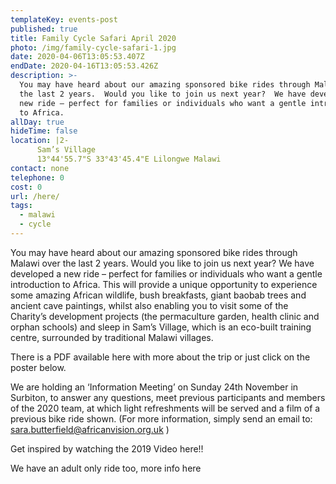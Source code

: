 ```yaml
---
templateKey: events-post
published: true
title: Family Cycle Safari April 2020
photo: /img/family-cycle-safari-1.jpg
date: 2020-04-06T13:05:53.407Z
endDate: 2020-04-16T13:05:53.426Z
description: >-
  You may have heard about our amazing sponsored bike rides through Malawi over
  the last 2 years.  Would you like to join us next year?  We have developed a
  new ride – perfect for families or individuals who want a gentle introduction
  to Africa.
allDay: true
hideTime: false
location: |2-
      Sam’s Village 
      13°44'55.7"S 33°43'45.4"E Lilongwe Malawi
contact: none
telephone: 0
cost: 0
url: /here/
tags:
  - malawi
  - cycle
---
```


You may have heard about our amazing sponsored bike rides through Malawi over the last 2 years. Would you like to join us next year? We have developed a new ride – perfect for families or individuals who want a gentle introduction to Africa. This will provide a unique opportunity to experience some amazing African wildlife, bush breakfasts, giant baobab trees and ancient cave paintings, whilst also enabling you to visit some of the Charity’s development projects (the permaculture garden, health clinic and orphan schools) and sleep in Sam’s Village, which is an eco-built training centre, surrounded by traditional Malawi villages.

There is a PDF available here with more about the trip or just click on the poster below.

We are holding an ‘Information Meeting’ on Sunday 24th November in Surbiton, to answer any questions, meet previous participants and members of the 2020 team, at which light refreshments will be served and a film of a previous bike ride shown. (For more information, simply send an email to: sara.butterfield@africanvision.org.uk )

Get inspired by watching the 2019 Video here!!

We have an adult only ride too, more info here
